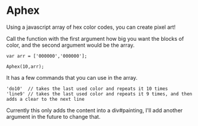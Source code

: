 Aphex
=====

Using a javascript array of hex color codes, you can create pixel art!

Call the function with the first argument how big you want the blocks of color, and the second argument would be the array.

	var arr = ['000000','000000'];

	Aphex(10,arr);

It has a few commands that you can use in the array.

	'do10'  // takes the last used color and repeats it 10 times
	'line9' // takes the last used color and repeats it 9 times, and then adds a clear to the next line

Currently this only adds the content into a div#painting, I'll add another argument in the future to change that.